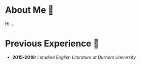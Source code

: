 # About Me :eyes:
<p>Hi.... </p>

# Previous Experience :book:
- **2015-2018:** *I studied English Literature at Durham University*
